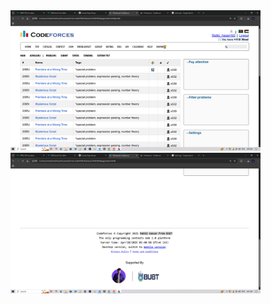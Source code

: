
  <img src="https://raw.githubusercontent.com/Rabbi-hasan0/HTML_Learning/main/Practice%20or%20Demo/codeforces-problemset-page/ss3.png" text-align="center" width="400"/>
  <img src="https://raw.githubusercontent.com/Rabbi-hasan0/HTML_Learning/main/ss2.png" alt="profile" width="400" text-align="center"/>
